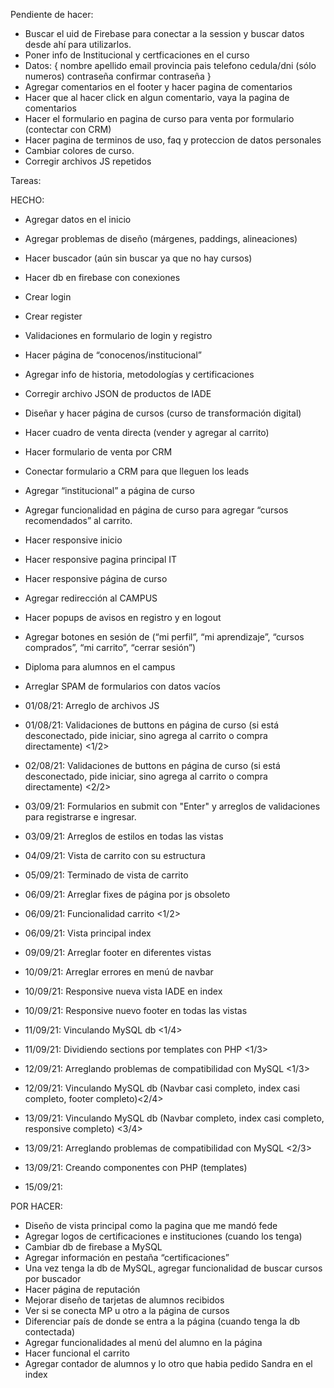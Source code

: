 Pendiente de hacer:

- Buscar el uid de Firebase para conectar a la session y buscar datos desde ahí para utilizarlos. <Hablar con Nico/>
- Poner info de Institucional y certficaciones en el curso <Okay/>
- Datos: {
    nombre
    apellido
    email
    provincia
    pais
    telefono
    cedula/dni (sólo numeros)
    contraseña
    confirmar contraseña
}
- Agregar comentarios en el footer y hacer pagina de comentarios<Okay/>
- Hacer que al hacer click en algun comentario, vaya  la pagina de comentarios
- Hacer el formulario en pagina de curso para venta por formulario <Okey/> (contectar con CRM) <Hablar con Nico/>
- Hacer pagina de terminos de uso, faq y proteccion de datos personales
- Cambiar colores de curso.<Okay/>
- Corregir archivos JS repetidos

Tareas:

HECHO:

- Agregar datos en el inicio
- Agregar problemas de diseño (márgenes, paddings, alineaciones)
- Hacer buscador (aún sin buscar ya que no hay cursos)
- Hacer db en firebase con conexiones
- Crear login
- Crear register
- Validaciones en formulario de login y registro
- Hacer página de “conocenos/institucional”
- Agregar info de historia, metodologías y certificaciones
- Corregir archivo JSON de productos de IADE
- Diseñar y hacer página de cursos (curso de transformación digital)
- Hacer cuadro de venta directa (vender y agregar al carrito)
- Hacer formulario de venta por CRM
- Conectar formulario a CRM para que lleguen los leads
- Agregar “institucional” a página de curso
- Agregar funcionalidad en página de curso para agregar “cursos recomendados” al carrito.
- Hacer responsive inicio
- Hacer responsive pagina principal IT
- Hacer responsive página de curso
- Agregar redirección al CAMPUS
- Hacer popups de avisos en registro y en logout
- Agregar botones en sesión de (“mi perfil”, “mi aprendizaje”, “cursos comprados”, “mi carrito”, “cerrar sesión”)
- Diploma para alumnos en el campus
- Arreglar SPAM de formularios con datos vacíos

- 01/08/21: Arreglo de archivos JS
- 01/08/21: Validaciones de buttons en página de curso (si está desconectado, pide iniciar, sino agrega al carrito o compra directamente) <1/2>
- 02/08/21: Validaciones de buttons en página de curso (si está desconectado, pide iniciar, sino agrega al carrito o compra directamente) <2/2>
- 03/09/21: Formularios en submit con "Enter" y arreglos de validaciones para registrarse e ingresar.
- 03/09/21: Arreglos de estilos en todas las vistas
- 04/09/21: Vista de carrito con su estructura
- 05/09/21: Terminado de vista de carrito
- 06/09/21: Arreglar fixes de página por js obsoleto
- 06/09/21: Funcionalidad carrito <1/2>
- 06/09/21: Vista principal index
- 09/09/21: Arreglar footer en diferentes vistas
- 10/09/21: Arreglar errores en menú de navbar
- 10/09/21: Responsive nueva vista IADE en index
- 10/09/21: Responsive nuevo footer en todas las vistas
- 11/09/21: Vinculando MySQL db <1/4>
- 11/09/21: Dividiendo sections por templates con PHP <1/3>
- 12/09/21: Arreglando problemas de compatibilidad con MySQL <1/3>
- 12/09/21: Vinculando MySQL db (Navbar casi completo, index casi completo, footer completo)<2/4>
- 13/09/21: Vinculando MySQL db (Navbar completo, index casi completo, responsive completo) <3/4>
- 13/09/21: Arreglando problemas de compatibilidad con MySQL <2/3>
- 13/09/21: Creando componentes con PHP (templates)
- 15/09/21: 

POR HACER:

- Diseño de vista principal como la pagina que me mandó fede
- Agregar logos de certificaciones e instituciones (cuando los tenga)
- Cambiar db de firebase a MySQL
- Agregar información en pestaña “certificaciones”
- Una vez tenga la db de MySQL, agregar funcionalidad de buscar cursos por buscador
- Hacer página de reputación
- Mejorar diseño de tarjetas de alumnos recibidos
- Ver si se conecta MP u otro a la página de cursos
- Diferenciar país de donde se entra a la página (cuando tenga la db contectada)
- Agregar funcionalidades al menú del alumno en la página
- Hacer funcional el carrito
- Agregar contador de alumnos y lo otro que habia pedido Sandra en el index